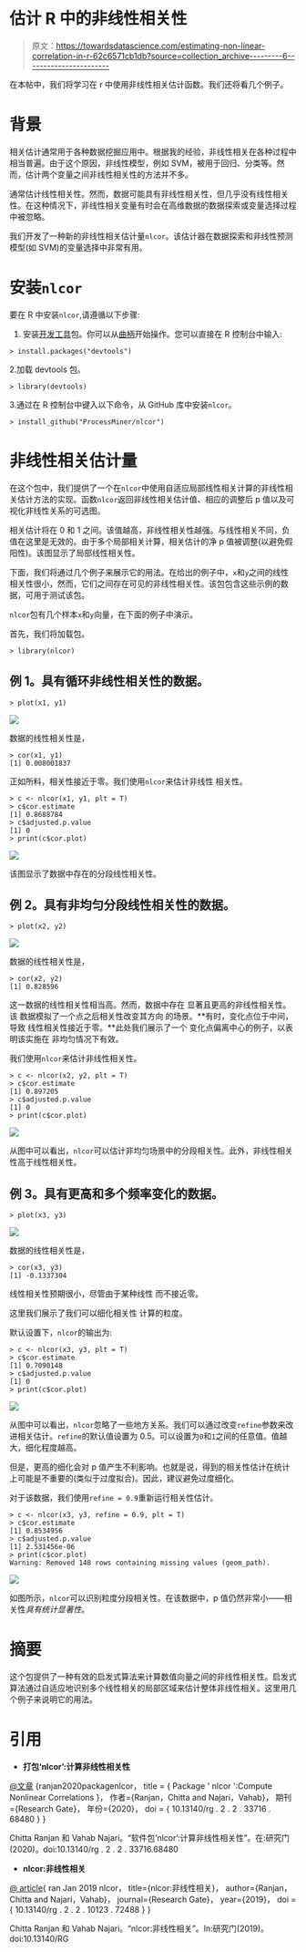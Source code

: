 # 估计 R 中的非线性相关性

> 原文：<https://towardsdatascience.com/estimating-non-linear-correlation-in-r-62c6571cb1db?source=collection_archive---------6----------------------->

在本帖中，我们将学习在 r 中使用非线性相关估计函数。我们还将看几个例子。

# 背景

相关估计通常用于各种数据挖掘应用中。根据我的经验，非线性相关在各种过程中相当普遍。由于这个原因，非线性模型，例如 SVM，被用于回归、分类等。然而，估计两个变量之间非线性相关性的方法并不多。

通常估计线性相关性。然而，数据可能具有非线性相关性，但几乎没有线性相关性。在这种情况下，非线性相关变量有时会在高维数据的数据探索或变量选择过程中被忽略。

我们开发了一种新的非线性相关估计量`nlcor`。该估计器在数据探索和非线性预测模型(如 SVM)的变量选择中非常有用。

# 安装`nlcor`

要在 R 中安装`nlcor`,请遵循以下步骤:

1.  安装[开发工具](https://github.com/hadley/devtools)包。你可以从[曲柄](https://cran.r-project.org/)开始操作。您可以直接在 R 控制台中输入:

```
> install.packages("devtools")
```

2.加载 devtools 包。

```
> library(devtools) 
```

3.通过在 R 控制台中键入以下命令，从 GitHub 库中安装`nlcor`。

```
> install_github("ProcessMiner/nlcor")
```

# 非线性相关估计量

在这个包中，我们提供了一个在`nlcor`中使用自适应局部线性相关计算的非线性相关估计方法的实现。函数`nlcor`返回非线性相关估计值、相应的调整后 p 值以及可视化非线性关系的可选图。

相关估计将在 0 和 1 之间。该值越高，非线性相关性越强。与线性相关不同，负值在这里是无效的。由于多个局部相关计算，相关估计的净 p 值被调整(以避免假阳性)。该图显示了局部线性相关性。

下面，我们将通过几个例子来展示它的用法。在给出的例子中，`x`和`y`之间的线性相关性很小，然而，它们之间存在可见的非线性相关性。该包包含这些示例的数据，可用于测试该包。

`nlcor`包有几个样本`x`和`y`向量，在下面的例子中演示。

首先，我们将加载包。

```
> library(nlcor)
```

## 例 1。具有循环非线性相关性的数据。

```
> plot(x1, y1)
```

![](img/80bf5633c974d09226a23cb2053f6f97.png)

数据的线性相关性是，

```
> cor(x1, y1)
[1] 0.008001837
```

正如所料，相关性接近于零。我们使用`nlcor`来估计非线性
相关性。

```
> c <- nlcor(x1, y1, plt = T)
> c$cor.estimate
[1] 0.8688784
> c$adjusted.p.value
[1] 0
> print(c$cor.plot)
```

![](img/e7dbe489c1a53d5a4af5ae1aff442bf7.png)

该图显示了数据中存在的分段线性相关性。

## 例 2。具有非均匀分段线性相关性的数据。

```
> plot(x2, y2)
```

![](img/393e8c157bc7999ef5374d0363def040.png)

数据的线性相关性是，

```
> cor(x2, y2)
[1] 0.828596
```

这一数据的线性相关性相当高。然而，数据中存在
显著且更高的非线性相关性。该
数据模拟了一个点之后相关性改变其方向
的场景。**有时，变化点位于中间，导致
线性相关性接近于零。**此处我们展示了一个
变化点偏离中心的例子，以表明该实施在
非均匀情况下有效。

我们使用`nlcor`来估计非线性相关性。

```
> c <- nlcor(x2, y2, plt = T)
> c$cor.estimate
[1] 0.897205
> c$adjusted.p.value
[1] 0
> print(c$cor.plot)
```

![](img/bbf13e0cbbff1536722059d0def38543.png)

从图中可以看出，`nlcor`可以估计非均匀场景中的分段相关性。此外，非线性相关性高于线性相关性。

## 例 3。具有更高和多个频率变化的数据。

```
> plot(x3, y3)
```

![](img/4a4f7361c2d9ea1f8b77c91963aa557a.png)

数据的线性相关性是，

```
> cor(x3, y3)
[1] -0.1337304
```

线性相关性预期很小，尽管由于某种线性
而不接近零。

这里我们展示了我们可以细化相关性
计算的粒度。

默认设置下，`nlcor`的输出为:

```
> c <- nlcor(x3, y3, plt = T)
> c$cor.estimate
[1] 0.7090148
> c$adjusted.p.value
[1] 0
> print(c$cor.plot)
```

![](img/b742f553c558b22b9fc10ffe71d2b059.png)

从图中可以看出，`nlcor`忽略了一些地方关系。我们可以通过改变`refine`参数来改进相关估计。`refine`的默认值设置为 0.5。可以设置为`0`和`1`之间的任意值。值越大，细化程度越高。

但是，更高的细化会对 p 值产生不利影响。也就是说，得到的相关性估计在统计上可能是不重要的(类似于过度拟合)。因此，建议避免过度细化。

对于该数据，我们使用`refine = 0.9`重新运行相关性估计。

```
> c <- nlcor(x3, y3, refine = 0.9, plt = T)
> c$cor.estimate
[1] 0.8534956
> c$adjusted.p.value
[1] 2.531456e-06
> print(c$cor.plot)
Warning: Removed 148 rows containing missing values (geom_path).
```

![](img/4ef776c147fd4b273293e7c701aac989.png)

如图所示，`nlcor`可以识别粒度分段相关性。在该数据中，p 值仍然非常小——相关性*具有统计显著性*。

# 摘要

这个包提供了一种有效的启发式算法来计算数值向量之间的非线性相关性。启发式算法通过自适应地识别多个线性相关的局部区域来估计整体非线性相关。这里用几个例子来说明它的用法。

# 引用

*   **打包‘nlcor’:计算非线性相关性**

[@文章](http://twitter.com/article) {ranjan2020packagenlcor，
title = { Package ' nlcor ':Compute Nonlinear Correlations }，
作者={Ranjan，Chitta and Najari，Vahab}，
期刊={Research Gate}，
年份={2020}，
doi = { 10.13140/rg . 2 . 2 . 33716 . 68480 }
}

Chitta Ranjan 和 Vahab Najari。“软件包‘nlcor’:计算非线性相关性”。在:研究门(2020)。doi:10.13140/rg . 2 . 2 . 33716.68480

*   **nlcor:非线性相关**

[@ article](http://twitter.com/article){ ran Jan 2019 nlcor，
title={nlcor:非线性相关}，
author={Ranjan，Chitta and Najari，Vahab}，
journal={Research Gate}，
year={2019}，
doi = { 10.13140/rg . 2 . 2 . 10123 . 72488 }
}

Chitta Ranjan 和 Vahab Najari。“nlcor:非线性相关”。In:研究门(2019)。doi:10.13140/RG